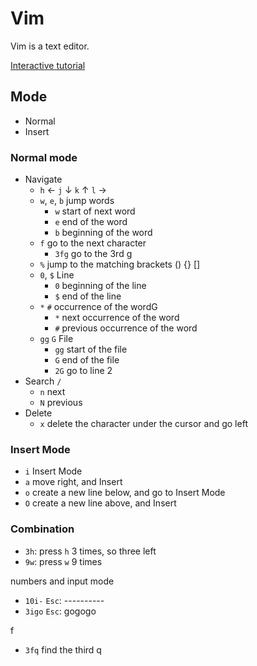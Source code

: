 # Vim

Vim is a text editor.

[Interactive tutorial](https://www.openvim.com/)

## Mode

- Normal
- Insert

### Normal mode

- Navigate
  - `h` ← `j` ↓ `k` ↑ `l` →
  - `w`, `e`, `b` jump words
    - `w` start of next word
    - `e` end of the word
    - `b` beginning of the word
  - `f` go to the next character
    - `3fg` go to the 3rd g
  - `%` jump to the matching brackets () {} []
  - `0`, `$` Line
    - `0` beginning of the line
    - `$` end of the line
  - `*` `#` occurrence of the wordG
    - `*` next occurrence of the word
    - `#` previous occurrence of the word
  - `gg` `G` File
    - `gg` start of the file
    - `G` end of the file
    - `2G` go to line 2
- Search `/`
  - `n` next
  - `N` previous
- Delete
  - `x` delete the character under the cursor and go left

### Insert Mode

- `i` Insert Mode
- `a` move right, and Insert
- `o` create a new line below, and go to Insert Mode
- `O` create a new line above, and Insert

### Combination

- `3h`: press `h` 3 times, so three left
- `9w`: press `w` 9 times

numbers and input mode

- `10i-` `Esc`: ----------
- `3igo` `Esc`: gogogo

f

- `3fq` find the third q


